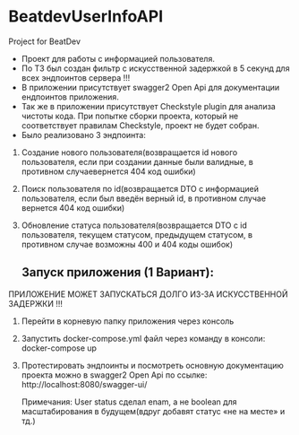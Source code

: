 # BeatdevUserInfoAPI
Project for BeatDev

* Проект для работы с информацией пользователя.
* По ТЗ был создан фильтр с искусственной задержкой в 5 секунд для всех эндпоинтов сервера !!!
* В приложении присутствует swagger2 Open Api для документации ендпоинтов приложения.
* Так же в приложении присутствует Checkstyle plugin для анализа чистоты кода. При попытке сборки проекта, который не соответствует правилам Checkstyle, проект не будет собран.
* Было реализовано 3 эндпоинта:
1) Создание нового пользователя(возвращается id нового пользователя, если при создании данные были валидные, в противном  случаевернется 404 код ошибки)
2) Поиск пользователя по id(возвращается DTO с информацией пользователя, если был введён верный id, в противном случае вернется 404 код ошибки)
3) Обновление статуса пользователя(возвращается DTO с id пользователя, текущем статусом, предыдущем статусом, в противном случае возможны 400 и 404 коды ошибок)

	<h2>Запуск приложения (1 Вариант):</h2>
ПРИЛОЖЕНИЕ МОЖЕТ ЗАПУСКАТЬСЯ ДОЛГО ИЗ-ЗА ИСКУССТВЕННОЙ ЗАДЕРЖКИ !!!

1. Перейти в корневую папку приложения через консоль
2. Запустить docker-compose.yml файл через команду в консоли: docker-compose up
3. Протестировать эндпоинты и посмотреть основную документацию проекта можно в swagger2 Open Api по ссылке: http://localhost:8080/swagger-ui/


	Примечания:
User status сделал enam, а не boolean для масштабирования в будущем(вдруг добавят статус «не на месте»  и тд.)

